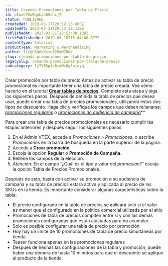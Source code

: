 ```yaml
---
title: Creando Promociones por Tabla de Precio
id: pIwaCYDwWqpbao6GahcjT
status: PUBLISHED
createdAt: 2019-06-17T20:59:23.665Z
updatedAt: 2023-03-31T20:53:38.138Z
publishedAt: 2023-03-31T20:53:38.138Z
firstPublishedAt: 2019-06-18T15:44:00.577Z
contentType: tutorial
productTeam: Marketing & Merchandising
author: 71cQH3Q0oKXzeY2DmMZRKX
slug: creando-promociones-por-tabla-de-precio
legacySlug: creando-promociones-por-tabla-de-precio
subcategory: 1yTYB5p4b6iwMsUg8uieyq
---
```


Crear promoción por tabla de precio
Antes de activar su tabla de precio promocional es importante tener una tabla de precio creada. Vea cómo hacerlo en el tutorial **[Crear tablas de precios](https://help.vtex.com/es/tutorial/crear-tablas-de-precios?locale=pt).** Complete esta etapa y siga los siguientes pasos.
Después de definida la tabla de precios que desea usar, puede crear una tabla de precios promocionales, utilizando estos dos tipos de descuento. Haga clic y verifique los campos que deben rellenarse:
*[promociones regulares](https://help.vtex.com/es/tutorial/promocao-regular?locale=pt) o [promociones de audiencia de campaña](https://help.vtex.com/es/tutorial/promocao-de-campanha?locale=pt)***

Para crear una tabla de precios promocionales es necesario cumplir las etapas anteriores y después seguir los siguientes pasos.

1. En el Admin VTEX, accede a *Promociones > Promociones*, o escribe *Promociones* en la barra de búsqueda en la parte superior de la página.
2. Acceda a __Crear promoción__.
3. Escoja la opción __Regular__ o __Promoción de Campaña__.
4. Rellene los campos de la elección.
5. *Atención:* En el campo “¿Cuál es el tipo y valor del *promoción*?” escoja la opción Tabla de Precios Promocionales.

Después de esto, basta con activar su promoción o su audiencia de campaña y su tabla de precios estará activa y aplicada al precio de los SKUs en la tienda.
Es importante considerar algunas características sobre la tabla:
-   El precio configurado en la tabla de precios se aplicará solo si el valor es menor que el configurado en la política comercial utilizada por el sitio
-   Promociones de tabla de precios compiten entre sí y con las demás promociones configuradas que están ajustadas para no acumular
-   Solo es posible configurar una tabla de precio por promoción
-   Hoy hay un límite de 10 promociones de tabla de precio simultáneas por tienda
-   Teaser funciona apenas en las promociones regulares
-   Después de hechas las configuraciones de la tabla y promoción, puede haber una demora de hasta 10 minutos para que el descuento se aplique al producto de la tienda.
